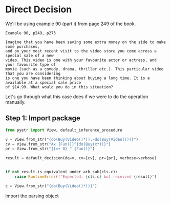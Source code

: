 # Direct Decision

We'll be using example 90 (part i) from page 249 of the book.

    Example 90, p249, p273

    Imagine that you have been saving some extra money on the side to make some purchases,
    and on your most recent visit to the video store you come across a special sale of a new
    video. This video is one with your favourite actor or actress, and your favourite type of
    movie (such as a comedy, drama, thriller etc.). This particular video that you are considering
    is one you have been thinking about buying a long time. It is a available at a special sale price
    of $14.99. What would you do in this situation?


Let's go through what this case does if we were to do the operation manually.

## Step 1: Import package
```python
from pyetr import View, default_inference_procedure

v = View.from_str("{do(Buy(Video()*)),~do(Buy(Video()))}")
cv = View.from_str("Ax {Fun()}^{do(Buy(x*))}")
pr = View.from_str("{1=+ 0} ^ {Fun()}")

result = default_decision(dq=v, cv=[cv], pr=[pr], verbose=verbose)


if not result.is_equivalent_under_arb_sub(cls.c):
    raise RuntimeError(f"Expected: {cls.c} but received {result}")

c = View.from_str("{do(Buy(Video()*))}")


```
Import the parsing object